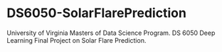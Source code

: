 # DS6050-SolarFlarePrediction
University of Virginia Masters of Data Science Program. DS 6050 Deep Learning Final Project on Solar Flare Prediction.
